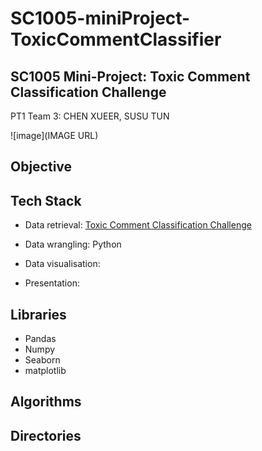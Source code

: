 # SC1005-miniProject-ToxicCommentClassifier

## SC1005 Mini-Project: Toxic Comment Classification Challenge

PT1 Team 3: CHEN XUEER, SUSU TUN

![image](IMAGE URL)

## Objective

## Tech Stack

- Data retrieval: [Toxic Comment Classification Challenge](https://www.kaggle.com/competitions/jigsaw-toxic-comment-classification-challenge/data)

- Data wrangling: Python

- Data visualisation: 

- Presentation: 

## Libraries

- Pandas
- Numpy
- Seaborn
- matplotlib


##  Algorithms


##  Directories

